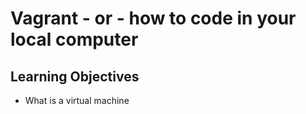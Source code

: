 # Vagrant - or - how to code in your local computer

## Learning Objectives

* What is a virtual machine
